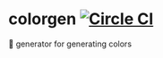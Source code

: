 # colorgen [![Circle CI](https://circleci.com/gh/samhogg/colorgen.svg?style=svg)](https://circleci.com/gh/samhogg/colorgen)
:rainbow: generator for generating colors
